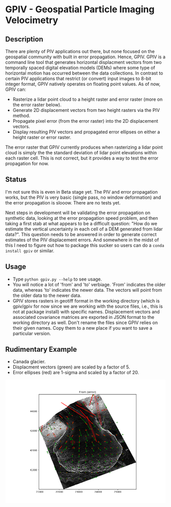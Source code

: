 # GPIV - Geospatial Particle Imaging Velocimetry

## Description
There are plenty of PIV applications out there, but none focused on the geospatial community with built in error propagation. Hence, GPIV. GPIV is a command line tool that generates horizontal displacment vectors from two temporally spaced digital elevation models (DEMs) where some type of horizontal motion has occurred between the data collections. In contrast to certain PIV applications that restrict (or convert) input images to 8-bit integer format, GPIV natively operates on floating point values. As of now, GPIV can:

* Rasterize a lidar point cloud to a height raster and error raster (more on the error raster below).
* Generate 2D displacement vectors from two height rasters via the PIV method.
* Propagate pixel error (from the error raster) into the 2D displacement vectors.
* Display resulting PIV vectors and propagated error ellipses on either a height raster or error raster.  

The error raster that GPIV currently produces when rasterizing a lidar point cloud is simply the the standard deviation of lidar point elevations within each raster cell. This is not correct, but it provides a way to test the error propagation for now.

## Status
I'm not sure this is even in Beta stage yet. The PIV and error propagation works, but the PIV is very basic (single pass, no window deformation) and the error propagation is slooow. There are no tests yet.

Next steps in development will be validating the error propagation on synthetic data, looking at the error propagation speed problem, and then taking a first stab at what appears to be a difficult question: "How do we estimate the vertical uncertainty in each cell of a DEM generated from lidar data?". This question needs to be answered in order to generate correct estimates of the PIV displacement errors. And somewhere in the midst of this I need to figure out how to package this sucker so users can do a `conda install gpiv` or similar.

## Usage
* Type `python gpiv.py --help` to see usage. 
* You will notice a lot of 'from' and 'to' verbiage. 'From' indicates the older data, whereas 'to' indicates the newer data. The vectors will point from the older data to the newer data. 
* GPIV stores rasters in geotiff format in the working directory (which is gpiv/gpiv for now since we are working with the source files, i.e., this is not at package install) with specific names. Displacement vectors and associated covariance matrices are exported in JSON format to the working directory as well. Don't rename the files since GPIV relies on their given names. Copy them to a new place if you want to save a particular version.

## Rudimentary Example
* Canada glacier.
* Displacment vectors (green) are scaled by a factor of 5.
* Error ellipses (red) are 1-sigma and scaled by a factor of 20.

![Rudimentary PIV](rudimentaryPIV.png)